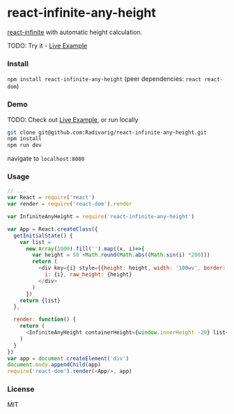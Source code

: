 # react-infinite-any-height

[react-infinite](https://github.com/seatgeek/react-infinite) with automatic height calculation.

TODO: Try it - [Live Example](https://radivarig.github.io/#/react-infinite-any-height)

### Install

`npm install react-infinite-any-height` (peer dependencies: `react react-dom`)

### Demo

TODO: Check out [Live Example](https://radivarig.github.io/#/react-infinite-any-height),
or run locally
```bash
git clone git@github.com:Radivarig/react-infinite-any-height.git
npm install
npm run dev 
```
navigate to `localhost:8080`

### Usage

```javascript
// ...
var React = require('react')
var render = require('react-dom').render

var InfiniteAnyHeight = require('react-infinite-any-height')

var App = React.createClass({
  getInitialState() {
    var list =
      new Array(1000).fill('').map((x, i)=>{
        var height = 50 +Math.round(Math.abs((Math.sin(i) *200)))
        return (
          <div key={i} style={{height: height, width: '100wv', border: 'solid 1px'}}>
            i: {i}, raw_height: {height}
          </div>
        )
      })
    return {list}
  },

  render: function() {
    return (
      <InfiniteAnyHeight containerHeight={window.innerHeight -20} list={this.state.list} />
    )
  }
})
var app = document.createElement('div')
document.body.appendChild(app)
require('react-dom').render(<App/>, app)
```

### License

MIT
